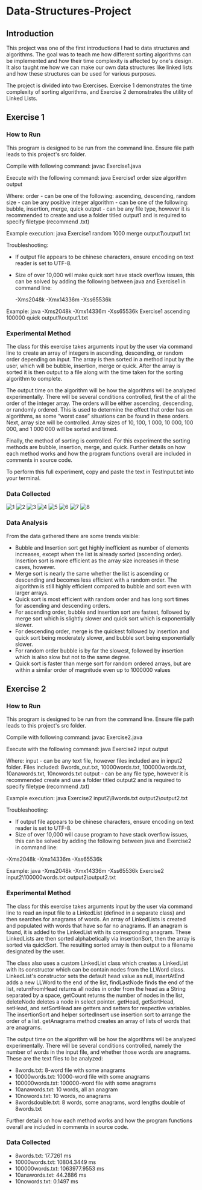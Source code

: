 # Data-Structures-Project

## Introduction

This project was one of the first introductions I had to data structures and algorithms. The goal was to teach me how different sorting algorithms can be implemented and how their time complexity is affected by one's design. It also taught me how we can make our own data structures like linked lists and how these structures can be used for various purposes.

The project is divided into two Exercises. Exercise 1 demonstrates the time complexity of sorting algorithms, and Exercise 2 demonstrates the utility of Linked Lists.

## Exercise 1

### How to Run
This program is designed to be run from the command line. Ensure file path leads to this project's src folder.

Compile with following command:
javac Exercise1.java

Execute with the following command:
java Exercise1 order size algorithm output

Where:
order - can be one of the following: ascending, descending, random
size - can be any positive integer
algorithm - can be one of the following: bubble, insertion, merge, quick
output - can be any file type, however it is recommended to create and use a folder titled output1 and is required to specify filetype (recommend .txt)

Example execution:
java Exercise1 random 1000 merge output1\output1.txt

Troubleshooting:
- If output file appears to be chinese characters, ensure encoding on text reader is set to UTF-8.
- Size of over 10,000 will make quick sort have stack overflow issues, 
  this can be solved by adding the following between java and Exercise1 in command line:

  -Xms2048k -Xmx14336m -Xss65536k

Example:
java -Xms2048k -Xmx14336m -Xss65536k Exercise1 ascending 100000 quick output1\output1.txt

### Experimental Method

The class for this exercise takes arguments input by the user via command line to create an array of integers in ascending, descending, or random order depending on input. The array is then sorted in a method input by the user, which will be bubble, insertion, merge or quick. After the array is sorted it is then output to a file along with the time taken for the sorting algorithm to complete.

The output time on the algorithm will be how the algorithms will be analyzed experimentally. There will be several conditions controlled, first the of all the order of the integer array. The orders will be either ascending, descending, or randomly ordered. This is used to determine the effect that order has on algorithms, as some “worst case” situations can be found in these orders. Next, array size will be controlled. Array sizes of 10, 100, 1 000, 10 000, 100 000, and 1 000 000 will be sorted and timed.

Finally, the method of sorting is controlled. For this experiment the sorting methods are bubble, insertion, merge, and quick.
Further details on how each method works and how the program functions overall are included in comments in source code.

To perform this full experiment, copy and paste the text in TestInput.txt into your terminal.

### Data Collected

![1](screenshots/1.png)
![2](screenshots/2.png)
![3](screenshots/3.png)
![4](screenshots/4.png)
![5](screenshots/5.png)
![6](screenshots/6.png)
![7](screenshots/7.png)
![8](screenshots/8.png)

### Data Analysis

From the data gathered there are some trends visible:

- Bubble and Insertion sort get highly inefficient as number of elements increases, except when the list is already sorted (ascending order). Insertion sort is more efficient as the array size increases in these cases, however.
- Merge sort is nearly the same whether the list is ascending or descending and becomes less efficient with a random order. The algorithm is still highly efficient compared to bubble and sort even with larger arrays.
- Quick sort is most efficient with random order and has long sort times for ascending and descending orders.
- For ascending order, bubble and insertion sort are fastest, followed by merge sort which is slightly slower and quick sort which is exponentially slower.
- For descending order, merge is the quickest followed by insertion and quick sort being moderately slower, and bubble sort being exponentially slower.
- For random order bubble is by far the slowest, followed by insertion which is also slow but not to the same degree.
- Quick sort is faster than merge sort for random ordered arrays, but are within a similar order of magnitude even up to 1000000 values


## Exercise 2

### How to Run

This program is designed to be run from the command line. Ensure file path leads to this project's src folder.

Compile with following command:
javac Exercise2.java

Execute with the following command:
java Exercise2 input output

Where:
input - can be any text file, however files included are in input2 folder. Files included:
	8words_out.txt, 10000words.txt, 100000words.txt, 10anawords.txt, 10nowords.txt
output - can be any file type, however it is recommended create and use a folder titled output2 and is required to specify filetype (recommend .txt)

Example execution:
java Exercise2 input2\8words.txt output2\output2.txt

Troubleshooting:
- If output file appears to be chinese characters, ensure encoding on text reader is set to UTF-8.
- Size of over 10,000 will cause program to have stack overflow issues, this can be solved 
  by adding the following between java and Exercise2 in command line:

-Xms2048k -Xmx14336m -Xss65536k

Example:
java -Xms2048k -Xmx14336m -Xss65536k Exercise2 input2\100000words.txt output2\output2.txt

### Experimental Method

The class for this exercise takes arguments input by the user via command line to read an input file to a LinkedList (defined in a separate class) and then searches for anagrams of words. An array of LinkedLists is created and populated with words that have so far no anagrams. If an anagram is found, it is added to the LinkedList with its corresponding anagram. These LinkedLists are then sorted alphabetically via insertionSort, then the array is sorted via quickSort. The resulting sorted array is then output to a filename designated by the user.

The class also uses a custom LinkedList class which creates a LinkedList with its constructor which can be contain nodes from the LLWord class. LinkedList's constructor sets the default head value as null, insertAtEnd adds a new LLWord to the end of the list, findLastNode finds the end of the list, returnFromHead returns all nodes in order from the head as a String separated by a space, getCount returns the number of nodes in the list, deleteNode deletes a node in select pointer. getHead, getSortHead, setHead, and setSortHead are getters and setters for respective variables. The insertionSort and helper sortedInsert use insertion sort to arrange the order of a list. getAnagrams method creates an array of lists of words that are anagrams.

The output time on the algorithm will be how the algorithms will be analyzed experimentally. There will be several conditions controlled, namely the number of words in the input file, and whether those words are anagrams. These are the text files to be analyzed:
- 8words.txt: 8-word file with some anagrams
- 10000words.txt: 10000-word file with some anagrams
- 100000words.txt: 100000-word file with some anagrams
- 10anawords.txt: 10 words, all an anagram
- 10nowords.txt: 10 words, no anagrams
- 8wordsdouble.txt: 8 words, some anagrams, word lengths double of 8words.txt

Further details on how each method works and how the program functions overall are included in comments in source code.

### Data Collected

- 8words.txt: 17.7261 ms
- 10000words.txt: 10804.3449 ms
- 100000words.txt: 1063977.9553 ms
- 10anawords.txt: 44.2886 ms
- 10nowords.txt: 0.1497 ms
